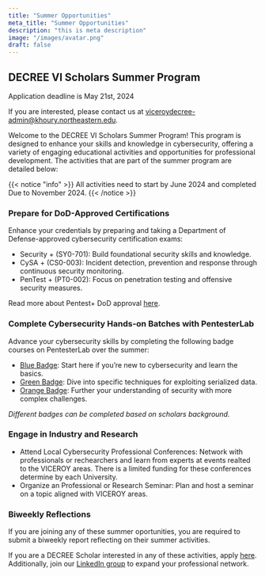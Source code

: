 ```yaml
---
title: "Summer Opportunities"
meta_title: "Summer Opportunities"
description: "this is meta description"
image: "/images/avatar.png"
draft: false
---
```


## DECREE VI Scholars Summer Program

Application deadline is May 21st, 2024

If you are interested, please contact us at [viceroydecree-admin@khoury.northeastern.edu](viceroydecree-admin@khoury.northeastern.edu).

Welcome to the DECREE VI Scholars Summer Program! This program is designed to enhance your skills and knowledge in cybersecurity, offering a variety of engaging educational activities and opportunities for professional development. The activities that are part of the summer program are detailed below:

{{< notice "info" >}}
All activities need to start by June 2024 and completed Due to November 2024.
{{< /notice >}}

### Prepare for DoD-Approved Certifications
Enhance your credentials by preparing and taking a Department of Defense-approved cybersecurity certification exams:
- Security + (SY0-701): Build foundational security skills and knowledge.
- CySA + (CS0-003): Incident detection, prevention and response through continuous security monitoring.
- PenTest + (PT0-002): Focus on penetration testing and offensive security measures.

Read more about Pentest+ DoD approval [here](https://www.comptia.org/blog/comptia-pentest-dod-approval).

### Complete Cybersecurity Hands-on Batches with PentesterLab
Advance your cybersecurity skills by completing the following badge courses on PentesterLab over the summer:
- [Blue Badge](https://pentesterlab.com/badges/bluebadge): Start here if you’re new to cybersecurity and learn the basics.
- [Green Badge](https://pentesterlab.com/badges/greenbadge): Dive into specific techniques for exploiting serialized data.
- [Orange Badge](https://pentesterlab.com/badges/orangebadge): Further your understanding of security with more complex challenges.

*Different badges can be completed based on scholars background.*

### Engage in Industry and Research
- Attend Local Cybersecurity Professional Conferences: Network with professionals or rechearchers and learn from experts at events realted to the VICEROY areas. There is a limited funding for these conferences determine by each University.
- Organize an Professional or Research Seminar: Plan and host a seminar on a topic aligned with VICEROY areas.

### Biweekly Reflections
If you are joining any of these summer oportunities, you are required to submit a biweekly report reflecting on their summer activities.

If you are a DECREE Scholar interested in any of these activities, apply [here](https://forms.gle/8C5AfadEFkGj17QU9). Additionally, join our [LinkedIn group](https://www.linkedin.com/groups/14431610) to expand your professional network.
